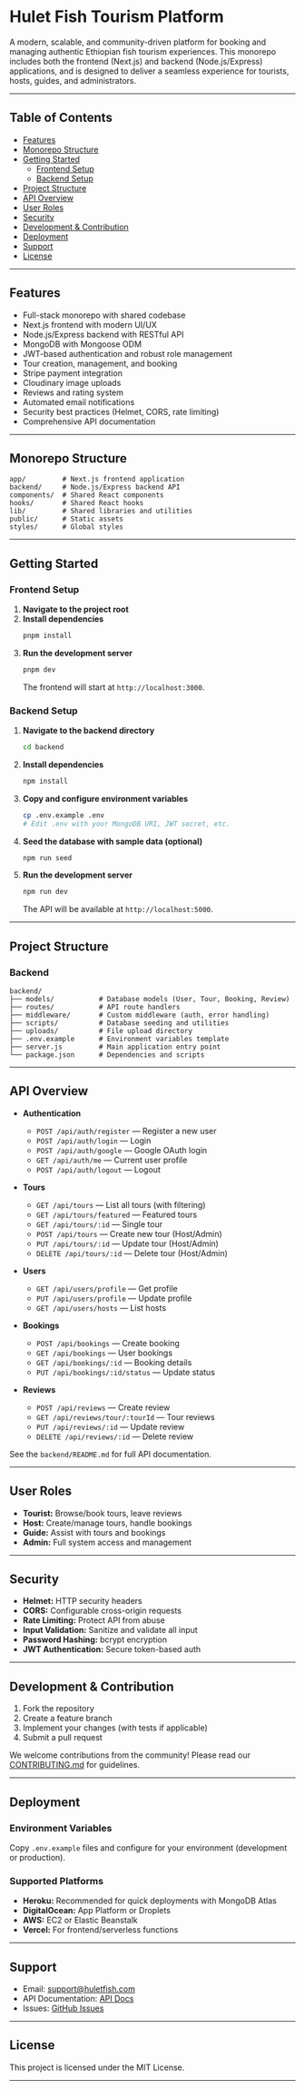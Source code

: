 # Hulet Fish Tourism Platform

A modern, scalable, and community-driven platform for booking and managing authentic Ethiopian fish tourism experiences. This monorepo includes both the frontend (Next.js) and backend (Node.js/Express) applications, and is designed to deliver a seamless experience for tourists, hosts, guides, and administrators.

---

## Table of Contents

- [Features](#features)
- [Monorepo Structure](#monorepo-structure)
- [Getting Started](#getting-started)
  - [Frontend Setup](#frontend-setup)
  - [Backend Setup](#backend-setup)
- [Project Structure](#project-structure)
- [API Overview](#api-overview)
- [User Roles](#user-roles)
- [Security](#security)
- [Development & Contribution](#development--contribution)
- [Deployment](#deployment)
- [Support](#support)
- [License](#license)

---

## Features

- Full-stack monorepo with shared codebase
- Next.js frontend with modern UI/UX
- Node.js/Express backend with RESTful API
- MongoDB with Mongoose ODM
- JWT-based authentication and robust role management
- Tour creation, management, and booking
- Stripe payment integration
- Cloudinary image uploads
- Reviews and rating system
- Automated email notifications
- Security best practices (Helmet, CORS, rate limiting)
- Comprehensive API documentation

---

## Monorepo Structure

```
app/         # Next.js frontend application
backend/     # Node.js/Express backend API
components/  # Shared React components
hooks/       # Shared React hooks
lib/         # Shared libraries and utilities
public/      # Static assets
styles/      # Global styles
```

---

## Getting Started

### Frontend Setup

1. **Navigate to the project root**
2. **Install dependencies**
   ```bash
   pnpm install
   ```
3. **Run the development server**
   ```bash
   pnpm dev
   ```
   The frontend will start at `http://localhost:3000`.

### Backend Setup

1. **Navigate to the backend directory**
   ```bash
   cd backend
   ```
2. **Install dependencies**
   ```bash
   npm install
   ```
3. **Copy and configure environment variables**
   ```bash
   cp .env.example .env
   # Edit .env with your MongoDB URI, JWT secret, etc.
   ```
4. **Seed the database with sample data (optional)**
   ```bash
   npm run seed
   ```
5. **Run the development server**
   ```bash
   npm run dev
   ```
   The API will be available at `http://localhost:5000`.

---

## Project Structure

### Backend

```
backend/
├── models/           # Database models (User, Tour, Booking, Review)
├── routes/           # API route handlers
├── middleware/       # Custom middleware (auth, error handling)
├── scripts/          # Database seeding and utilities
├── uploads/          # File upload directory
├── .env.example      # Environment variables template
├── server.js         # Main application entry point
└── package.json      # Dependencies and scripts
```

---

## API Overview

- **Authentication**
  - `POST /api/auth/register` — Register a new user
  - `POST /api/auth/login` — Login
  - `POST /api/auth/google` — Google OAuth login
  - `GET /api/auth/me` — Current user profile
  - `POST /api/auth/logout` — Logout

- **Tours**
  - `GET /api/tours` — List all tours (with filtering)
  - `GET /api/tours/featured` — Featured tours
  - `GET /api/tours/:id` — Single tour
  - `POST /api/tours` — Create new tour (Host/Admin)
  - `PUT /api/tours/:id` — Update tour (Host/Admin)
  - `DELETE /api/tours/:id` — Delete tour (Host/Admin)

- **Users**
  - `GET /api/users/profile` — Get profile
  - `PUT /api/users/profile` — Update profile
  - `GET /api/users/hosts` — List hosts

- **Bookings**
  - `POST /api/bookings` — Create booking
  - `GET /api/bookings` — User bookings
  - `GET /api/bookings/:id` — Booking details
  - `PUT /api/bookings/:id/status` — Update status

- **Reviews**
  - `POST /api/reviews` — Create review
  - `GET /api/reviews/tour/:tourId` — Tour reviews
  - `PUT /api/reviews/:id` — Update review
  - `DELETE /api/reviews/:id` — Delete review

See the `backend/README.md` for full API documentation.

---

## User Roles

- **Tourist:** Browse/book tours, leave reviews
- **Host:** Create/manage tours, handle bookings
- **Guide:** Assist with tours and bookings
- **Admin:** Full system access and management

---

## Security

- **Helmet:** HTTP security headers
- **CORS:** Configurable cross-origin requests
- **Rate Limiting:** Protect API from abuse
- **Input Validation:** Sanitize and validate all input
- **Password Hashing:** bcrypt encryption
- **JWT Authentication:** Secure token-based auth

---

## Development & Contribution

1. Fork the repository
2. Create a feature branch
3. Implement your changes (with tests if applicable)
4. Submit a pull request

We welcome contributions from the community! Please read our [CONTRIBUTING.md](CONTRIBUTING.md) for guidelines.

---

## Deployment

### Environment Variables

Copy `.env.example` files and configure for your environment (development or production).

### Supported Platforms

- **Heroku:** Recommended for quick deployments with MongoDB Atlas
- **DigitalOcean:** App Platform or Droplets
- **AWS:** EC2 or Elastic Beanstalk
- **Vercel:** For frontend/serverless functions

---

## Support

- Email: [support@huletfish.com](mailto:support@huletfish.com)
- API Documentation: [API Docs](https://api.huletfish.com/docs)
- Issues: [GitHub Issues](https://github.com/hulet-fish-tourism/issues)

---

## License

This project is licensed under the MIT License.

---
